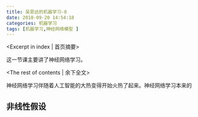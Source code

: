 ```yaml
---
title: 吴恩达的机器学习-8
date: 2018-09-20 14:54:18
categories: 机器学习
tags: [机器学习,神经网络模型 ]
---
```


<Excerpt in index | 首页摘要> 

这一节课主要讲了神经网络学习。



<!-- more -->

<The rest of contents | 余下全文>

神经网络学习伴随着人工智能的大热变得开始火热了起来。神经网络学习本来的

## 非线性假设

 